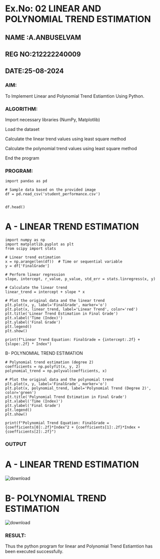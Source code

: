 
# Ex.No: 02 LINEAR AND POLYNOMIAL TREND ESTIMATION

## NAME :A.ANBUSELVAM
## REG NO:212222240009
## DATE:25-08-2024

### AIM:
To Implement Linear and Polynomial Trend Estiamtion Using Python.

### ALGORITHM:
Import necessary libraries (NumPy, Matplotlib)

Load the dataset

Calculate the linear trend values using least square method

Calculate the polynomial trend values using least square method

End the program
### PROGRAM:
```
import pandas as pd

# Sample data based on the provided image
df = pd.read_csv('student_performance.csv')


df.head()
```

# A - LINEAR TREND ESTIMATION
```
import numpy as np
import matplotlib.pyplot as plt
from scipy import stats

# Linear trend estimation
x = np.arange(len(df))  # Time or sequential variable
y = df['FinalGrade']

# Perform linear regression
slope, intercept, r_value, p_value, std_err = stats.linregress(x, y)

# Calculate the linear trend
linear_trend = intercept + slope * x

# Plot the original data and the linear trend
plt.plot(x, y, label='FinalGrade', marker='o')
plt.plot(x, linear_trend, label='Linear Trend', color='red')
plt.title('Linear Trend Estimation in Final Grade')
plt.xlabel('Time (Index)')
plt.ylabel('Final Grade')
plt.legend()
plt.show()

print(f"Linear Trend Equation: FinalGrade = {intercept:.2f} + {slope:.2f} * Index")
```
B- POLYNOMIAL TREND ESTIMATION
```
# Polynomial trend estimation (degree 2)
coefficients = np.polyfit(x, y, 2)
polynomial_trend = np.polyval(coefficients, x)

# Plot the original data and the polynomial trend
plt.plot(x, y, label='FinalGrade', marker='o')
plt.plot(x, polynomial_trend, label='Polynomial Trend (Degree 2)', color='green')
plt.title('Polynomial Trend Estimation in Final Grade')
plt.xlabel('Time (Index)')
plt.ylabel('Final Grade')
plt.legend()
plt.show()

print(f"Polynomial Trend Equation: FinalGrade = {coefficients[0]:.2f}*Index^2 + {coefficients[1]:.2f}*Index + {coefficients[2]:.2f}")
```

### OUTPUT
# A - LINEAR TREND ESTIMATION
![download](https://github.com/user-attachments/assets/ba7841bb-e761-4e53-ac8a-2989b0ac4769)
# B- POLYNOMIAL TREND ESTIMATION
![download](https://github.com/user-attachments/assets/561e52e2-7b09-48b2-92bf-83d8c8579fb9)


### RESULT:
Thus the python program for linear and Polynomial Trend Estiamtion has been executed successfully.
